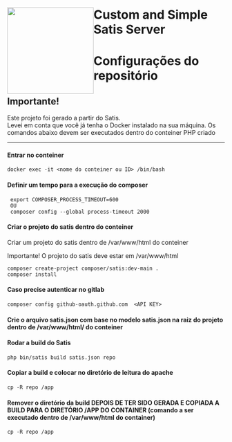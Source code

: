 <h1>
<img src="https://cdn.pixabay.com/photo/2017/02/01/12/04/bird-2029969_1280.png" style="width: 200px; float: left"/>

Custom and Simple Satis Server
</h1>

# Configurações do repositório

## Importante!

<p>
  Este projeto foi gerado a partir do Satis.</br>
  Levei em conta que você já tenha o Docker instalado na sua máquina.
  Os comandos abaixo devem ser executados dentro do conteiner PHP criado
</p>
<hr>

#### Entrar no conteiner
```
docker exec -it <nome do conteiner ou ID> /bin/bash
```

#### Definir um tempo para a execução do composer
```
 export COMPOSER_PROCESS_TIMEOUT=600
 OU
 composer config --global process-timeout 2000
```


#### Criar o projeto do satis dentro do conteiner
<p>Criar um projeto do satis dentro de /var/www/html do conteiner</p>
<p>Importante! O projeto do satis deve estar em /var/www/html</p>

```
composer create-project composer/satis:dev-main .
composer install
```


#### Caso precise autenticar no gitlab
```
composer config github-oauth.github.com  <API KEY>
```

#### Crie o arquivo satis.json com base no modelo satis.json na raiz do projeto dentro de /var/www/html/ do conteiner



#### Rodar a build do Satis
```
php bin/satis build satis.json repo
```

#### Copiar a build e colocar no diretório de leitura do apache 
```
cp -R repo /app
```

#### Remover o diretório da build DEPOIS DE TER SIDO GERADA E COPIADA A BUILD PARA O DIRETÓRIO /APP DO CONTAINER (comando a ser executado dentro de /var/www/html do container)
```
cp -R repo /app
```

        
        